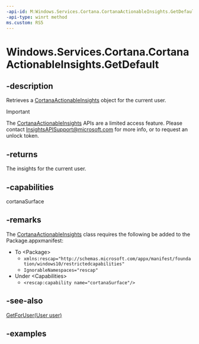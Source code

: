 ```yaml
---
-api-id: M:Windows.Services.Cortana.CortanaActionableInsights.GetDefault
-api-type: winrt method
ms.custom: RS5
---
```


<!-- Method syntax.
public CortanaActionableInsights CortanaActionableInsights.GetDefault()
-->

# Windows.Services.Cortana.CortanaActionableInsights.GetDefault

## -description

Retrieves a [CortanaActionableInsights](cortanaactionableinsights.md) object for the current user.

> [!IMPORTANT]
> The [CortanaActionableInsights](cortanaactionableinsights.md) APIs are a limited access feature. Please contact [InsightsAPISupport@microsoft.com](mailto://InsightsAPISupport@microsoft.com) for more info, or to request an unlock token.

## -returns

The insights for the current user.

## -capabilities

cortanaSurface

## -remarks

The [CortanaActionableInsights](cortanaactionableinsights.md) class requires the following be added to the Package.appxmanifest:

- To \<Package\>
  - `xmlns:rescap="http://schemas.microsoft.com/appx/manifest/foundation/windows10/restrictedcapabilities"`
  - `IgnorableNamespaces="rescap"`
- Under \<Capabilities\>
  - `<rescap:capability name="cortanaSurface"/>`

## -see-also

[GetForUser(User user)](cortanaactionableinsights_getforuser_2058550280.md)

## -examples

